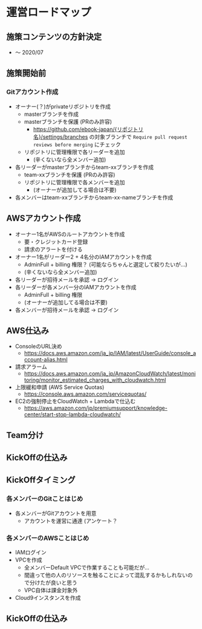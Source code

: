 # 運営ロードマップ
## 施策コンテンツの方針決定
- ～ 2020/07

## 施策開始前
### Gitアカウント作成
- オーナー(？)がprivateリポジトリを作成
  - masterブランチを作成
  - masterブランチを保護 (PRのみ許容)
    - https://github.com/ebook-japan/{リポジトリ名}/settings/branches の対象ブランチで `Require pull request reviews before merging` にチェック
  - リポジトリに管理権限で各リーダーを追加
    - (辛くないなら全メンバー追加)
- 各リーダーがmasterブランチからteam-xxブランチを作成
  - team-xxブランチを保護 (PRのみ許容)
  - リポジトリに管理権限で各メンバーを追加
    - (オーナーが追加してる場合は不要)
- 各メンバーはteam-xxブランチからteam-xx-nameブランチを作成

## AWSアカウント作成
- オーナー1名がAWSのルートアカウントを作成
  - 要・クレジットカード登録
  - 請求のアラートを付ける
- オーナー1名がリーダー2 + 4名分のIAMアカウントを作成
  - AdminFull + billing 権限？ (可能ならちゃんと選定して絞りたいが...)
  -  (辛くないなら全メンバー追加)
- 各リーダーが招待メールを承認 → ログイン
- 各リーダーが各メンバー分のIAMアカウントを作成
  - AdminFull + billing 権限
  - (オーナーが追加してる場合は不要)
- 各メンバーが招待メールを承認 → ログイン

## AWS仕込み
- ConsoleのURL決め
  - https://docs.aws.amazon.com/ja_jp/IAM/latest/UserGuide/console_account-alias.html
- 請求アラーム
  - https://docs.aws.amazon.com/ja_jp/AmazonCloudWatch/latest/monitoring/monitor_estimated_charges_with_cloudwatch.html
- 上限緩和申請 (AWS Service Quotas)
  - https://console.aws.amazon.com/servicequotas/
- EC2の強制停止をCloudWatch + Lambdaで仕込む
  - https://aws.amazon.com/jp/premiumsupport/knowledge-center/start-stop-lambda-cloudwatch/

## Team分け
## KickOffの仕込み

## KickOffタイミング
### 各メンバーのGitことはじめ
- 各メンバーがGitアカウントを用意
  - アカウントを運営に通達 (アンケート？

### 各メンバーのAWSことはじめ
- IAMログイン
- VPCを作成
  - 全メンバーDefault VPCで作業することも可能だが...
  - 間違って他の人のリソースを触ることによって混乱するかもしれないので分けたが良いと思う
  - VPC自体は課金対象外
- Cloud9インスタンスを作成

## KickOffの仕込み


### 
